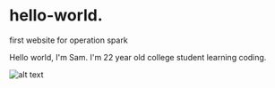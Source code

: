 # hello-world.
first website for operation spark

Hello world, I'm Sam.
I'm 22 year old college student learning coding.

![alt text](http://https://upload.wikimedia.org/wikipedia/commons/thumb/b/b6/Image_created_with_a_mobile_phone.png/440px-Image_created_with_a_mobile_phone.png)

